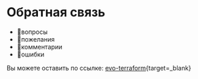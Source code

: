# Обратная связь

* 🦦вопросы
* 🦩пожелания
* 🦍комментарии
* 🐓ошибки

Вы можете оставить по ссылке: [evo-terraform](https://github.com/CLOUDdotRu/evo-terraform/issues){target=_blank}



